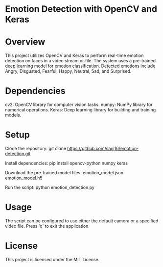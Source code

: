 ﻿# Emotion Detection with OpenCV and Keras

# Overview
This project utilizes OpenCV and Keras to perform real-time emotion detection on faces in a video stream or file. The system uses a pre-trained deep learning model for emotion classification. Detected emotions include Angry, Disgusted, Fearful, Happy, Neutral, Sad, and Surprised.

# Dependencies
cv2: OpenCV library for computer vision tasks.
numpy: NumPy library for numerical operations.
Keras: Deep learning library for building and training models.

# Setup
Clone the repository:
git clone https://github.com/sanj16/emotion-detection.git

Install dependencies:
pip install opencv-python numpy keras

Download the pre-trained model files:
emotion_model.json
emotion_model.h5

Run the script:
python emotion_detection.py

# Usage
The script can be configured to use either the default camera or a specified video file.
Press 'q' to exit the application.

# License
This project is licensed under the MIT License.
